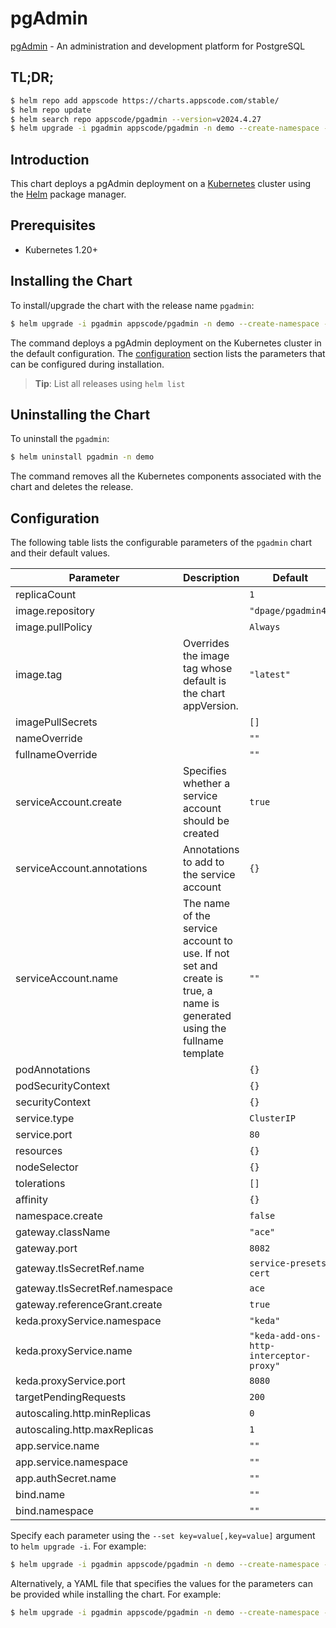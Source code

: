 # pgAdmin

[pgAdmin](https://www.pgadmin.org) - An administration and development platform for PostgreSQL

## TL;DR;

```bash
$ helm repo add appscode https://charts.appscode.com/stable/
$ helm repo update
$ helm search repo appscode/pgadmin --version=v2024.4.27
$ helm upgrade -i pgadmin appscode/pgadmin -n demo --create-namespace --version=v2024.4.27
```

## Introduction

This chart deploys a pgAdmin deployment on a [Kubernetes](http://kubernetes.io) cluster using the [Helm](https://helm.sh) package manager.

## Prerequisites

- Kubernetes 1.20+

## Installing the Chart

To install/upgrade the chart with the release name `pgadmin`:

```bash
$ helm upgrade -i pgadmin appscode/pgadmin -n demo --create-namespace --version=v2024.4.27
```

The command deploys a pgAdmin deployment on the Kubernetes cluster in the default configuration. The [configuration](#configuration) section lists the parameters that can be configured during installation.

> **Tip**: List all releases using `helm list`

## Uninstalling the Chart

To uninstall the `pgadmin`:

```bash
$ helm uninstall pgadmin -n demo
```

The command removes all the Kubernetes components associated with the chart and deletes the release.

## Configuration

The following table lists the configurable parameters of the `pgadmin` chart and their default values.

|           Parameter            |                                                      Description                                                       |                      Default                       |
|--------------------------------|------------------------------------------------------------------------------------------------------------------------|----------------------------------------------------|
| replicaCount                   |                                                                                                                        | <code>1</code>                                     |
| image.repository               |                                                                                                                        | <code>"dpage/pgadmin4"</code>                      |
| image.pullPolicy               |                                                                                                                        | <code>Always</code>                                |
| image.tag                      | Overrides the image tag whose default is the chart appVersion.                                                         | <code>"latest"</code>                              |
| imagePullSecrets               |                                                                                                                        | <code>[]</code>                                    |
| nameOverride                   |                                                                                                                        | <code>""</code>                                    |
| fullnameOverride               |                                                                                                                        | <code>""</code>                                    |
| serviceAccount.create          | Specifies whether a service account should be created                                                                  | <code>true</code>                                  |
| serviceAccount.annotations     | Annotations to add to the service account                                                                              | <code>{}</code>                                    |
| serviceAccount.name            | The name of the service account to use. If not set and create is true, a name is generated using the fullname template | <code>""</code>                                    |
| podAnnotations                 |                                                                                                                        | <code>{}</code>                                    |
| podSecurityContext             |                                                                                                                        | <code>{}</code>                                    |
| securityContext                |                                                                                                                        | <code>{}</code>                                    |
| service.type                   |                                                                                                                        | <code>ClusterIP</code>                             |
| service.port                   |                                                                                                                        | <code>80</code>                                    |
| resources                      |                                                                                                                        | <code>{}</code>                                    |
| nodeSelector                   |                                                                                                                        | <code>{}</code>                                    |
| tolerations                    |                                                                                                                        | <code>[]</code>                                    |
| affinity                       |                                                                                                                        | <code>{}</code>                                    |
| namespace.create               |                                                                                                                        | <code>false</code>                                 |
| gateway.className              |                                                                                                                        | <code>"ace"</code>                                 |
| gateway.port                   |                                                                                                                        | <code>8082</code>                                  |
| gateway.tlsSecretRef.name      |                                                                                                                        | <code>service-presets-cert</code>                  |
| gateway.tlsSecretRef.namespace |                                                                                                                        | <code>ace</code>                                   |
| gateway.referenceGrant.create  |                                                                                                                        | <code>true</code>                                  |
| keda.proxyService.namespace    |                                                                                                                        | <code>"keda"</code>                                |
| keda.proxyService.name         |                                                                                                                        | <code>"keda-add-ons-http-interceptor-proxy"</code> |
| keda.proxyService.port         |                                                                                                                        | <code>8080</code>                                  |
| targetPendingRequests          |                                                                                                                        | <code>200</code>                                   |
| autoscaling.http.minReplicas   |                                                                                                                        | <code>0</code>                                     |
| autoscaling.http.maxReplicas   |                                                                                                                        | <code>1</code>                                     |
| app.service.name               |                                                                                                                        | <code>""</code>                                    |
| app.service.namespace          |                                                                                                                        | <code>""</code>                                    |
| app.authSecret.name            |                                                                                                                        | <code>""</code>                                    |
| bind.name                      |                                                                                                                        | <code>""</code>                                    |
| bind.namespace                 |                                                                                                                        | <code>""</code>                                    |


Specify each parameter using the `--set key=value[,key=value]` argument to `helm upgrade -i`. For example:

```bash
$ helm upgrade -i pgadmin appscode/pgadmin -n demo --create-namespace --version=v2024.4.27 --set image.tag=latest
```

Alternatively, a YAML file that specifies the values for the parameters can be provided while
installing the chart. For example:

```bash
$ helm upgrade -i pgadmin appscode/pgadmin -n demo --create-namespace --version=v2024.4.27 --values values.yaml
```
